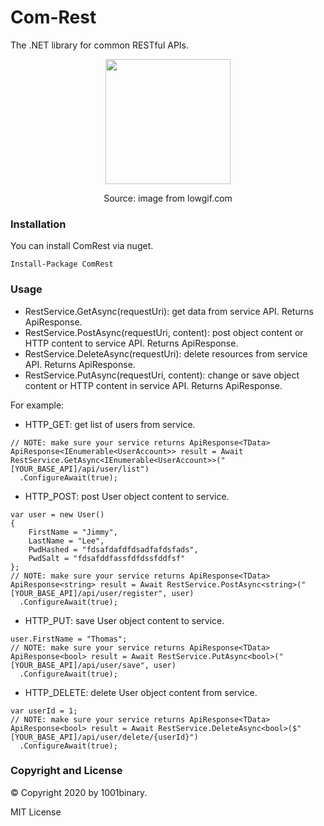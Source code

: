 # Com-Rest
The .NET library for common RESTful APIs.

<p align="center">
  <img height="200" src='https://cdn.lowgif.com/full/88e2332e965be77b-.gif'/>
</p>
<p align="center">
  Source: image from lowgif.com
</p>

### Installation

You can install ComRest via nuget.
```
Install-Package ComRest 
````

### Usage

- RestService.GetAsync(requestUri): get data from service API. Returns ApiResponse<TData>.
- RestService.PostAsync(requestUri, content): post object content or HTTP content to service API. Returns ApiResponse<TData>.
- RestService.DeleteAsync(requestUri): delete resources from service API. Returns ApiResponse<TData>.
- RestService.PutAsync(requestUri, content): change or save object content or HTTP content in service API. Returns ApiResponse<TData>.

For example:

- HTTP_GET: get list of users from service.
```
// NOTE: make sure your service returns ApiResponse<TData>
ApiResponse<IEnumerable<UserAccount>> result = Await RestService.GetAsync<IEnumerable<UserAccount>>("[YOUR_BASE_API]/api/user/list")
  .ConfigureAwait(true);
````

- HTTP_POST: post User object content to service.
```
var user = new User()
{
    FirstName = "Jimmy",
    LastName = "Lee",
    PwdHashed = "fdsafdafdfdsadfafdsfads",
    PwdSalt = "fdsafddfassfdfdssfddfsf"
};
// NOTE: make sure your service returns ApiResponse<TData>
ApiResponse<string> result = Await RestService.PostAsync<string>("[YOUR_BASE_API]/api/user/register", user)
  .ConfigureAwait(true);
````

- HTTP_PUT: save User object content to service.
```
user.FirstName = "Thomas";
// NOTE: make sure your service returns ApiResponse<TData>
ApiResponse<bool> result = Await RestService.PutAsync<bool>("[YOUR_BASE_API]/api/user/save", user)
  .ConfigureAwait(true);
````

- HTTP_DELETE: delete User object content from service.
```
var userId = 1;
// NOTE: make sure your service returns ApiResponse<TData>
ApiResponse<bool> result = Await RestService.DeleteAsync<bool>($"[YOUR_BASE_API]/api/user/delete/{userId}")
  .ConfigureAwait(true);
````

### Copyright and License
&copy; Copyright 2020 by 1001binary.

MIT License
